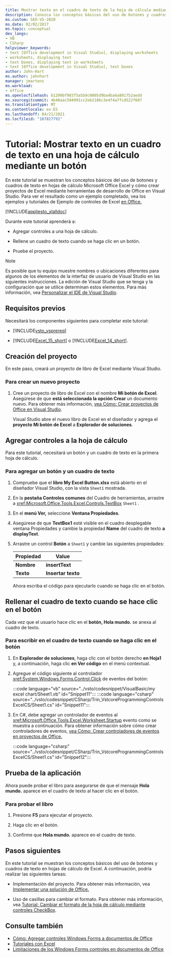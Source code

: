 ```yaml
---
title: Mostrar texto en el cuadro de texto de la hoja de cálculo mediante el botón
description: Conozca los conceptos básicos del uso de botones y cuadros de texto en hojas de cálculo de Microsoft Excel. Cree también proyectos de Excel mediante las herramientas de desarrollo de Office Visual Studio.
ms.custom: SEO-VS-2020
ms.date: 02/02/2017
ms.topic: conceptual
dev_langs:
- VB
- CSharp
helpviewer_keywords:
- text [Office development in Visual Studio], displaying worksheets
- worksheets, displaying text
- text boxes, displaying text in worksheets
- text [Office development in Visual Studio], text boxes
author: John-Hart
ms.author: johnhart
manager: jmartens
ms.workload:
- office
ms.openlocfilehash: b1209bf903f5a5b9c0005d9ba4ba6a891752aedd
ms.sourcegitcommit: 4b40aac584991cc2eb2186c3e4f4a7fcd522f607
ms.translationtype: MT
ms.contentlocale: es-ES
ms.lasthandoff: 04/21/2021
ms.locfileid: "107827791"
---
```

# <a name="walkthrough-display-text-in-a-text-box-in-a-worksheet-using-a-button"></a>Tutorial: Mostrar texto en un cuadro de texto en una hoja de cálculo mediante un botón
  En este tutorial se muestran los conceptos básicos del uso de botones y cuadros de texto en hojas de cálculo Microsoft Office Excel y cómo crear proyectos de Excel mediante herramientas de desarrollo de Office en Visual Studio. Para ver el resultado como un ejemplo completado, vea los ejemplos y tutoriales de Ejemplo de controles de Excel [en Office.](../vsto/office-development-samples-and-walkthroughs.md)

 [!INCLUDE[appliesto_xlalldoc](../vsto/includes/appliesto-xlalldoc-md.md)]

 Durante este tutorial aprenderá a:

- Agregar controles a una hoja de cálculo.

- Rellene un cuadro de texto cuando se haga clic en un botón.

- Pruebe el proyecto.

> [!NOTE]
> Es posible que tu equipo muestre nombres o ubicaciones diferentes para algunos de los elementos de la interfaz de usuario de Visual Studio en las siguientes instrucciones. La edición de Visual Studio que se tenga y la configuración que se utilice determinan estos elementos. Para más información, vea [Personalizar el IDE de Visual Studio](../ide/personalizing-the-visual-studio-ide.md).

## <a name="prerequisites"></a>Requisitos previos
 Necesitará los componentes siguientes para completar este tutorial:

- [!INCLUDE[vsto_vsprereq](../vsto/includes/vsto-vsprereq-md.md)]

- [!INCLUDE[Excel_15_short](../vsto/includes/excel-15-short-md.md)] o [!INCLUDE[Excel_14_short](../vsto/includes/excel-14-short-md.md)].

## <a name="create-the-project"></a>Creación del proyecto
 En este paso, creará un proyecto de libro de Excel mediante Visual Studio.

### <a name="to-create-a-new-project"></a>Para crear un nuevo proyecto

1. Cree un proyecto de libro de Excel con el nombre **Mi botón de Excel**. Asegúrese de que **está seleccionada la opción Crear** un documento nuevo. Para obtener más información, [vea Cómo: Crear proyectos de Office en Visual Studio](../vsto/how-to-create-office-projects-in-visual-studio.md).

     Visual Studio abre el nuevo libro de Excel en el diseñador y agrega el **proyecto Mi botón de Excel** a **Explorador de soluciones**.

## <a name="add-controls-to-the-worksheet"></a>Agregar controles a la hoja de cálculo
 Para este tutorial, necesitará un botón y un cuadro de texto en la primera hoja de cálculo.

### <a name="to-add-a-button-and-a-text-box"></a>Para agregar un botón y un cuadro de texto

1. Compruebe que el **libro My Excel Button.xlsx** está abierto en el diseñador Visual Studio, con la vista `Sheet1` mostrada.

2. En la **pestaña Controles comunes** del Cuadro de herramientas, arrastre a <xref:Microsoft.Office.Tools.Excel.Controls.TextBox> `Sheet1` .

3. En el **menú Ver,** seleccione **Ventana Propiedades**.

4. Asegúrese de que **TextBox1**  esté visible en el cuadro desplegable ventana Propiedades y cambie la propiedad **Name** del cuadro de texto **a displayText**.

5. Arrastre un control **Botón** a `Sheet1` y cambie las siguientes propiedades:

   |Propiedad|Value|
   |--------------|-----------|
   |**Nombre**|**insertText**|
   |**Texto**|**Insertar texto**|

   Ahora escriba el código para ejecutarlo cuando se haga clic en el botón.

## <a name="populate-the-text-box-when-the-button-is-clicked"></a>Rellenar el cuadro de texto cuando se hace clic en el botón
 Cada vez que el usuario hace clic en el **botón, Hola mundo.** se anexa al cuadro de texto.

### <a name="to-write-to-the-text-box-when-the-button-is-clicked"></a>Para escribir en el cuadro de texto cuando se haga clic en el botón

1. En **Explorador de soluciones**, haga clic con el botón derecho **en Hoja1** y, a continuación, haga clic **en Ver código** en el menú contextual.

2. Agregue el código siguiente al controlador <xref:System.Windows.Forms.Control.Click> de eventos del botón:

     :::code language="vb" source="../vsto/codesnippet/VisualBasic/my excel chart/Sheet1.vb" id="Snippet11":::
     :::code language="csharp" source="../vsto/codesnippet/CSharp/Trin_VstcoreProgrammingControlsExcelCS/Sheet1.cs" id="Snippet11":::

3. En C#, debe agregar un controlador de eventos al <xref:Microsoft.Office.Tools.Excel.Worksheet.Startup> evento como se muestra a continuación. Para obtener información sobre cómo crear controladores de eventos, [vea Cómo: Crear controladores de eventos en proyectos de Office.](../vsto/how-to-create-event-handlers-in-office-projects.md)

     :::code language="csharp" source="../vsto/codesnippet/CSharp/Trin_VstcoreProgrammingControlsExcelCS/Sheet1.cs" id="Snippet12":::

## <a name="test-the-application"></a>Prueba de la aplicación
 Ahora puede probar el libro para asegurarse de que el mensaje **Hola mundo.** aparece en el cuadro de texto al hacer clic en el botón.

### <a name="to-test-your-workbook"></a>Para probar el libro

1. Presione **F5** para ejecutar el proyecto.

2. Haga clic en el botón.

3. Confirme que **Hola mundo.** aparece en el cuadro de texto.

## <a name="next-steps"></a>Pasos siguientes
 En este tutorial se muestran los conceptos básicos del uso de botones y cuadros de texto en hojas de cálculo de Excel. A continuación, podría realizar las siguientes tareas:

- Implementación del proyecto. Para obtener más información, vea [Implementar una solución de Office.](../vsto/deploying-an-office-solution.md)

- Uso de casillas para cambiar el formato. Para obtener más información, vea [Tutorial: Cambiar el formato de la hoja de cálculo mediante controles CheckBox](../vsto/walkthrough-changing-worksheet-formatting-using-checkbox-controls.md).

## <a name="see-also"></a>Consulte también
- [Cómo: Agregar controles Windows Forms a documentos de Office](../vsto/how-to-add-windows-forms-controls-to-office-documents.md)
- [Tutoriales con Excel](../vsto/walkthroughs-using-excel.md)
- [Limitaciones de los Windows Forms controles en documentos de Office](../vsto/limitations-of-windows-forms-controls-on-office-documents.md)
